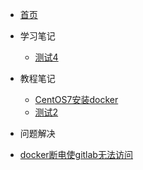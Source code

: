 - [首页](README)
- 学习笔记

  * [测试4](zh-cn/ddd)

- 教程笔记

  * [CentOS7安装docker](zh-cn/its/20200405-1)
  * [测试2](zh-cn/test2)

- 问题解决

 * [docker断电使gitlab无法访问](zh-cn/qa/20200407-1)